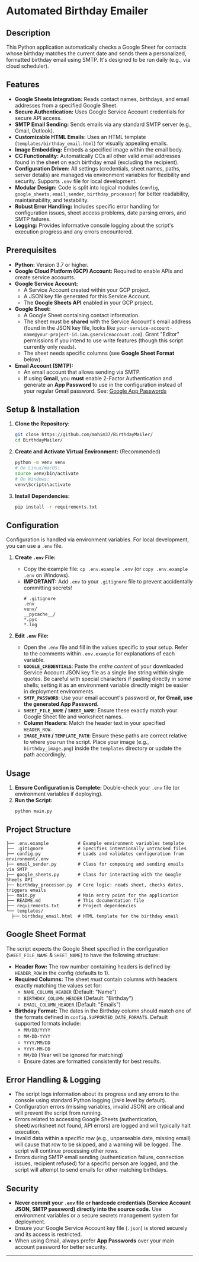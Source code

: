 # Automated Birthday Emailer

## Description

This Python application automatically checks a Google Sheet for contacts whose birthday matches the current date and sends them a personalized, formatted birthday email using SMTP. It's designed to be run daily (e.g., via cloud scheduler).

## Features

* **Google Sheets Integration:** Reads contact names, birthdays, and email addresses from a specified Google Sheet.
* **Secure Authentication:** Uses Google Service Account credentials for secure API access.
* **SMTP Email Sending:** Sends emails via any standard SMTP server (e.g., Gmail, Outlook). 
* **Customizable HTML Emails:** Uses an HTML template (`templates/birthday_email.html`) for visually appealing emails.
* **Image Embedding:** Embeds a specified image within the email body.
* **CC Functionality:** Automatically CCs all other valid email addresses found in the sheet on each birthday email (excluding the recipient).
* **Configuration Driven:** All settings (credentials, sheet names, paths, server details) are managed via environment variables for flexibility and security. Supports `.env` file for local development.
* **Modular Design:** Code is split into logical modules (`config`, `google_sheets`, `email_sender`, `birthday_processor`) for better readability, maintainability, and testability.
* **Robust Error Handling:** Includes specific error handling for configuration issues, sheet access problems, date parsing errors, and SMTP failures.
* **Logging:** Provides informative console logging about the script's execution progress and any errors encountered.

## Prerequisites

* **Python:** Version 3.7 or higher.
* **Google Cloud Platform (GCP) Account:** Required to enable APIs and create service accounts.
* **Google Service Account:**
    * A Service Account created within your GCP project.
    * A JSON key file generated for this Service Account.
    * The **Google Sheets API** enabled in your GCP project.
* **Google Sheet:**
    * A Google Sheet containing contact information.
    * The sheet must be **shared** with the Service Account's email address (found in the JSON key file, looks like `your-service-account-name@your-project-id.iam.gserviceaccount.com`). Grant "Editor" permissions if you intend to use write features (though this script currently only reads).
    * The sheet needs specific columns (see **Google Sheet Format** below).
* **Email Account (SMTP):**
    * An email account that allows sending via SMTP.
    * If using **Gmail**, you **must** enable 2-Factor Authentication and generate an **App Password** to use in the configuration instead of your regular Gmail password. See: [Google App Passwords](https://myaccount.google.com/apppasswords)

## Setup & Installation

1.  **Clone the Repository:**
    ```bash
    git clone https://github.com/mahim37/BirthdayMailer/
    cd BirthdayMailer/
    ```

2.  **Create and Activate Virtual Environment:** (Recommended)
    ```bash
    python -m venv venv
    # On Linux/macOS:
    source venv/bin/activate
    # On Windows:
    venv\Scripts\activate
    ```

3.  **Install Dependencies:**
    ```bash
    pip install -r requirements.txt
    ```

## Configuration

Configuration is handled via environment variables. For local development, you can use a `.env` file.

1.  **Create `.env` File:**
    * Copy the example file: `cp .env.example .env` (or `copy .env.example .env` on Windows).
    * **IMPORTANT:** Add `.env` to your `.gitignore` file to prevent accidentally committing secrets!
        ```gitignore
        # .gitignore
        .env
        venv/
        __pycache__/
        *.pyc
        *.log
        ```

2.  **Edit `.env` File:**
    * Open the `.env` file and fill in the values specific to your setup. Refer to the comments within `.env.example` for explanations of each variable.
    * **`GOOGLE_CREDENTIALS`**: Paste the *entire content* of your downloaded Service Account JSON key file as a single line string within single quotes. Be careful with special characters if pasting directly in some shells; setting it as an environment variable directly might be easier in deployment environments.
    * **`SMTP_PASSWORD`**: Use your email account's password or, **for Gmail, use the generated App Password.**
    * **`SHEET_FILE_NAME` / `SHEET_NAME`**: Ensure these exactly match your Google Sheet file and worksheet names.
    * **Column Headers**: Match the header text in your specified `HEADER_ROW`.
    * **`IMAGE_PATH` / `TEMPLATE_PATH`**: Ensure these paths are correct relative to where you run the script. Place your image (e.g., `birthday_image.png`) inside the `templates` directory or update the path accordingly.

## Usage

1.  **Ensure Configuration is Complete:** Double-check your `.env` file (or environment variables if deploying).
2.  **Run the Script:**
    ```bash
    python main.py
    ```

## Project Structure

```
├── .env.example           # Example environment variables template
├── .gitignore             # Specifies intentionally untracked files
├── config.py              # Loads and validates configuration from environment/.env
├── email_sender.py        # Class for composing and sending emails via SMTP
├── google_sheets.py       # Class for interacting with the Google Sheets API
├── birthday_processor.py  # Core logic: reads sheet, checks dates, triggers emails
├── main.py                # Main entry point for the application
├── README.md              # This documentation file
├── requirements.txt       # Project dependencies
└── templates/
  ├── birthday_email.html  # HTML template for the birthday email
```

## Google Sheet Format

The script expects the Google Sheet specified in the configuration (`SHEET_FILE_NAME` & `SHEET_NAME`) to have the following structure:

* **Header Row:** The row number containing headers is defined by `HEADER_ROW` in the config (defaults to 1).
* **Required Columns:** The sheet *must* contain columns with headers exactly matching the values set for:
    * `NAME_COLUMN_HEADER` (Default: "Name")
    * `BIRTHDAY_COLUMN_HEADER` (Default: "Birthday")
    * `EMAIL_COLUMN_HEADER` (Default: "Emails")
* **Birthday Format:** The dates in the Birthday column should match one of the formats defined in `config.SUPPORTED_DATE_FORMATS`. Default supported formats include:
    * `MM/DD/YYYY`
    * `MM-DD-YYYY`
    * `YYYY/MM/DD`
    * `YYYY-MM-DD`
    * `MM/DD` (Year will be ignored for matching)
    * Ensure dates are formatted consistently for best results.

## Error Handling & Logging

* The script logs information about its progress and any errors to the console using standard Python logging (`INFO` level by default).
* Configuration errors (missing variables, invalid JSON) are critical and will prevent the script from running.
* Errors related to accessing Google Sheets (authentication, sheet/worksheet not found, API errors) are logged and will typically halt execution.
* Invalid data within a specific row (e.g., unparseable date, missing email) will cause that row to be skipped, and a warning will be logged. The script will continue processing other rows.
* Errors during SMTP email sending (authentication failure, connection issues, recipient refused) for a specific person are logged, and the script will attempt to send emails for other matching birthdays.

## Security

* **Never commit your `.env` file or hardcode credentials (Service Account JSON, SMTP password) directly into the source code.** Use environment variables or a secure secrets management system for deployment.
* Ensure your Google Service Account key file (`.json`) is stored securely and its access is restricted.
* When using Gmail, always prefer **App Passwords** over your main account password for better security.

---





